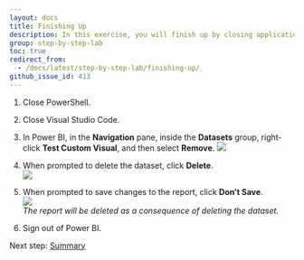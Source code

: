 ```yaml
---
layout: docs
title: Finishing Up
description: In this exercise, you will finish up by closing application, and removing the dataset and dashboard added to your Power BI workspace.
group: step-by-step-lab
toc: true
redirect_from:
  - /docs/latest/step-by-step-lab/finishing-up/
github_issue_id: 413
---
```


1. Close PowerShell.
2. Close Visual Studio Code.
3. In Power BI, in the **Navigation** pane, inside the **Datasets** group, right-click **Test Custom Visual**, and then select **Remove**.
![](../images/remove-visual.png)  

4. When prompted to delete the dataset, click **Delete**.  
![](../images/delete-button.png)  
5. When prompted to save changes to the report, click **Don’t Save**.  
![](../images/dont-save-button.png)  
*The report will be deleted as a consequence of deleting the dataset.*
6. Sign out of Power BI.


Next step: [Summary](../summary/)